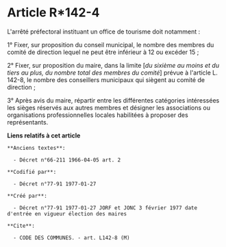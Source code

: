 # Article R*142-4

L'arrêté préfectoral instituant un office de tourisme doit notamment :

1° Fixer, sur proposition du conseil municipal, le nombre des membres du comité de direction lequel ne peut être inférieur à
12 ou excéder 15 ; 

2° Fixer, sur proposition du maire, dans la limite [*du sixième au moins et du tiers au plus, du nombre total des membres du
comité*] prévue à l'article L. 142-8, le nombre des conseillers municipaux qui siègent au comité de direction ; 

3° Après avis du maire, répartir entre les différentes catégories intéressées les sièges réservés aux autres membres et
désigner les associations ou organisations professionnelles locales habilitées à proposer des représentants.

**Liens relatifs à cet article**

	**Anciens textes**:

	  - Décret n°66-211 1966-04-05 art. 2

	**Codifié par**:

	  - Décret n°77-91 1977-01-27

	**Créé par**:

	  - Décret n°77-91 1977-01-27 JORF et JONC 3 février 1977 date d'entrée en vigueur élection des maires

	**Cite**:

	  - CODE DES COMMUNES. - art. L142-8 (M)
